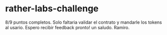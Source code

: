 # rather-labs-challenge

8/9 puntos completos. Solo faltaria validar el contrato y mandarle los tokens al usario. Espero recibir feedback pronto! un saludo.
Ramiro.
